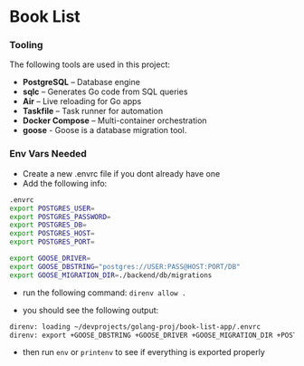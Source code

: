 # Book List

### Tooling

The following tools are used in this project:

- **PostgreSQL** – Database engine
- **sqlc** – Generates Go code from SQL queries
- **Air** – Live reloading for Go apps
- **Taskfile** – Task runner for automation
- **Docker Compose** – Multi-container orchestration
- **goose** - Goose is a database migration tool.

### Env Vars Needed

- Create a new .envrc file if you dont already have one
- Add the following info:

```bash
.envrc
export POSTGRES_USER=
export POSTGRES_PASSWORD=
export POSTGRES_DB=
export POSTGRES_HOST=
export POSTGRES_PORT=

export GOOSE_DRIVER=
export GOOSE_DBSTRING="postgres://USER:PASS@HOST:PORT/DB"
export GOOSE_MIGRATION_DIR=./backend/db/migrations
```

- run the following command:
  `direnv allow .`

- you should see the following output:

```bash
direnv: loading ~/devprojects/golang-proj/book-list-app/.envrc
direnv: export +GOOSE_DBSTRING +GOOSE_DRIVER +GOOSE_MIGRATION_DIR +POSTGRES_DB +POSTGRES_HOST +POSTGRES_PASSWORD +POSTGRES_PORT +POSTGRES_USER
```

- then run `env` or `printenv` to see if everything is exported properly
